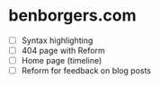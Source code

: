 # benborgers.com

- [ ] Syntax highlighting
- [ ] 404 page with Reform
- [ ] Home page (timeline)
- [ ] Reform for feedback on blog posts
